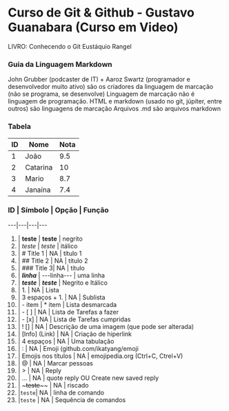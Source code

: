 # Curso de Git & Github - Gustavo Guanabara (Curso em Video)

LIVRO:
Conhecendo o Git
Eustáquio Rangel

### Guia da Linguagem **Markdown**

John Grubber (podcaster de IT) + Aaroz Swartz (programador e desenvolvedor muito ativo) são os criadores da linguagem de marcação (não se programa, se desenvolve)
    Linguagem de marcação não é linguagem de programação.
    HTML e markdown (usado no git, júpiter, entre outros) são linguagens de marcação
    Arquivos .md são arquivos markdown

### Tabela
ID | Nome | Nota
---|---|---
1 | João | 9.5
2 | Catarina | 10
3 | Mario | 8.7
4 | Janaína | 7.4

### ID | Símbolo | Opção | Função
---|---|---|---
1. | **teste** | __teste__ | negrito
3. | *teste* | _teste_ | itálico
4. | # Title 1 | NA | título 1
5. | ## Title 2 | NA | título 2
6. | ### Title 3| NA | título 
7. | ***linha*** | ---linha--- | uma linha
8. | __*teste*__ | **_teste_** | Negrito e Itálico
9. | 1. | NA | Lista
10. | 3 espaços + 1. | NA | Sublista
11. | - item | * item | Lista desmarcada
12. | - [ ] | NA | Lista de Tarefas a fazer
13. | - [x] | NA | Lista de Tarefas cumpridas
14. | ! [] | NA | Descrição de uma imagem (que pode ser alterada)
15. | [Info] (Link) | NA | Criação de hiperlink
16. | 4 espaços | NA | Uma tabulação
17. | : | NA | Emoji (github.com/ikatyang/emoji
18. | Emojis nos títulos | NA | emojipedia.org (Ctrl+C, Ctrel+V)
19. | @ | NA | Marcar pessoas
20. | > | NA | Reply
21. | ... | NA | quote reply OU Create new saved reply
22. | ~~~teste~~~~ | NA | riscado
23. |`teste`| NA | linha de comando
24. |```teste``` | NA | Sequência de comandos
